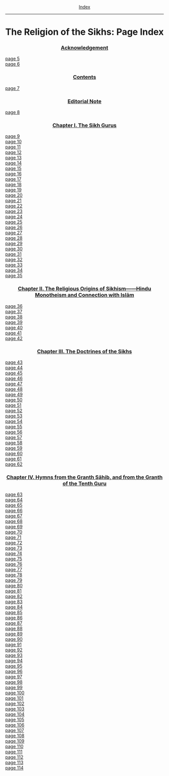<body>
 <center><a href="index.htm">Index</a></center><hr>
 <h1 align="CENTER">The Religion of the Sikhs: Page Index</h1>
 <h3 align="CENTER"><a href="rosi01.htm">Acknowledgement</a></h3>
 <a href="rosi01.htm#page_5">page 5</a><br>
 <a href="rosi01.htm#page_6">page 6</a><br>
 <h3 align="CENTER"><a href="rosi02.htm">Contents</a></h3>
 <a href="rosi02.htm#page_7">page 7</a><br>
 <h3 align="CENTER"><a href="rosi03.htm">Editorial Note</a></h3>
 <a href="rosi03.htm#page_8">page 8</a><br>
 <h3 align="CENTER"><a href="rosi04.htm">Chapter I. The Sikh Gurus</a></h3>
 <a href="rosi04.htm#page_9">page 9</a><br>
 <a href="rosi04.htm#page_10">page 10</a><br>
 <a href="rosi04.htm#page_11">page 11</a><br>
 <a href="rosi04.htm#page_12">page 12</a><br>
 <a href="rosi04.htm#page_13">page 13</a><br>
 <a href="rosi04.htm#page_14">page 14</a><br>
 <a href="rosi04.htm#page_15">page 15</a><br>
 <a href="rosi04.htm#page_16">page 16</a><br>
 <a href="rosi04.htm#page_17">page 17</a><br>
 <a href="rosi04.htm#page_18">page 18</a><br>
 <a href="rosi04.htm#page_19">page 19</a><br>
 <a href="rosi04.htm#page_20">page 20</a><br>
 <a href="rosi04.htm#page_21">page 21</a><br>
 <a href="rosi04.htm#page_22">page 22</a><br>
 <a href="rosi04.htm#page_23">page 23</a><br>
 <a href="rosi04.htm#page_24">page 24</a><br>
 <a href="rosi04.htm#page_25">page 25</a><br>
 <a href="rosi04.htm#page_26">page 26</a><br>
 <a href="rosi04.htm#page_27">page 27</a><br>
 <a href="rosi04.htm#page_28">page 28</a><br>
 <a href="rosi04.htm#page_29">page 29</a><br>
 <a href="rosi04.htm#page_30">page 30</a><br>
 <a href="rosi04.htm#page_31">page 31</a><br>
 <a href="rosi04.htm#page_32">page 32</a><br>
 <a href="rosi04.htm#page_33">page 33</a><br>
 <a href="rosi04.htm#page_34">page 34</a><br>
 <a href="rosi04.htm#page_35">page 35</a><br>
 <h3 align="CENTER"><a href="rosi05.htm">Chapter II. The Religious Origins of Sikhism——Hindu Monotheism and Connection with Islām</a></h3>
 <a href="rosi05.htm#page_36">page 36</a><br>
 <a href="rosi05.htm#page_37">page 37</a><br>
 <a href="rosi05.htm#page_38">page 38</a><br>
 <a href="rosi05.htm#page_39">page 39</a><br>
 <a href="rosi05.htm#page_40">page 40</a><br>
 <a href="rosi05.htm#page_41">page 41</a><br>
 <a href="rosi05.htm#page_42">page 42</a><br>
 <h3 align="CENTER"><a href="rosi06.htm">Chapter III. The Doctrines of the Sikhs</a></h3>
 <a href="rosi06.htm#page_43">page 43</a><br>
 <a href="rosi06.htm#page_44">page 44</a><br>
 <a href="rosi06.htm#page_45">page 45</a><br>
 <a href="rosi06.htm#page_46">page 46</a><br>
 <a href="rosi06.htm#page_47">page 47</a><br>
 <a href="rosi06.htm#page_48">page 48</a><br>
 <a href="rosi06.htm#page_49">page 49</a><br>
 <a href="rosi06.htm#page_50">page 50</a><br>
 <a href="rosi06.htm#page_51">page 51</a><br>
 <a href="rosi06.htm#page_52">page 52</a><br>
 <a href="rosi06.htm#page_53">page 53</a><br>
 <a href="rosi06.htm#page_54">page 54</a><br>
 <a href="rosi06.htm#page_55">page 55</a><br>
 <a href="rosi06.htm#page_56">page 56</a><br>
 <a href="rosi06.htm#page_57">page 57</a><br>
 <a href="rosi06.htm#page_58">page 58</a><br>
 <a href="rosi06.htm#page_59">page 59</a><br>
 <a href="rosi06.htm#page_60">page 60</a><br>
 <a href="rosi06.htm#page_61">page 61</a><br>
 <a href="rosi06.htm#page_62">page 62</a><br>
 <h3 align="CENTER"><a href="rosi07.htm">Chapter IV. Hymns from the Granth Sāhib, and from the Granth of the Tenth Guru</a></h3>
 <a href="rosi07.htm#page_63">page 63</a><br>
 <a href="rosi07.htm#page_64">page 64</a><br>
 <a href="rosi07.htm#page_65">page 65</a><br>
 <a href="rosi07.htm#page_66">page 66</a><br>
 <a href="rosi07.htm#page_67">page 67</a><br>
 <a href="rosi07.htm#page_68">page 68</a><br>
 <a href="rosi07.htm#page_69">page 69</a><br>
 <a href="rosi07.htm#page_70">page 70</a><br>
 <a href="rosi07.htm#page_71">page 71</a><br>
 <a href="rosi07.htm#page_72">page 72</a><br>
 <a href="rosi07.htm#page_73">page 73</a><br>
 <a href="rosi07.htm#page_74">page 74</a><br>
 <a href="rosi07.htm#page_75">page 75</a><br>
 <a href="rosi07.htm#page_76">page 76</a><br>
 <a href="rosi07.htm#page_77">page 77</a><br>
 <a href="rosi07.htm#page_78">page 78</a><br>
 <a href="rosi07.htm#page_79">page 79</a><br>
 <a href="rosi07.htm#page_80">page 80</a><br>
 <a href="rosi07.htm#page_81">page 81</a><br>
 <a href="rosi07.htm#page_82">page 82</a><br>
 <a href="rosi07.htm#page_83">page 83</a><br>
 <a href="rosi07.htm#page_84">page 84</a><br>
 <a href="rosi07.htm#page_85">page 85</a><br>
 <a href="rosi07.htm#page_86">page 86</a><br>
 <a href="rosi07.htm#page_87">page 87</a><br>
 <a href="rosi07.htm#page_88">page 88</a><br>
 <a href="rosi07.htm#page_89">page 89</a><br>
 <a href="rosi07.htm#page_90">page 90</a><br>
 <a href="rosi07.htm#page_91">page 91</a><br>
 <a href="rosi07.htm#page_92">page 92</a><br>
 <a href="rosi07.htm#page_93">page 93</a><br>
 <a href="rosi07.htm#page_94">page 94</a><br>
 <a href="rosi07.htm#page_95">page 95</a><br>
 <a href="rosi07.htm#page_96">page 96</a><br>
 <a href="rosi07.htm#page_97">page 97</a><br>
 <a href="rosi07.htm#page_98">page 98</a><br>
 <a href="rosi07.htm#page_99">page 99</a><br>
 <a href="rosi07.htm#page_100">page 100</a><br>
 <a href="rosi07.htm#page_101">page 101</a><br>
 <a href="rosi07.htm#page_102">page 102</a><br>
 <a href="rosi07.htm#page_103">page 103</a><br>
 <a href="rosi07.htm#page_104">page 104</a><br>
 <a href="rosi07.htm#page_105">page 105</a><br>
 <a href="rosi07.htm#page_106">page 106</a><br>
 <a href="rosi07.htm#page_107">page 107</a><br>
 <a href="rosi07.htm#page_108">page 108</a><br>
 <a href="rosi07.htm#page_109">page 109</a><br>
 <a href="rosi07.htm#page_110">page 110</a><br>
 <a href="rosi07.htm#page_111">page 111</a><br>
 <a href="rosi07.htm#page_112">page 112</a><br>
 <a href="rosi07.htm#page_113">page 113</a><br>
 <a href="rosi07.htm#page_114">page 114</a><br>
 </body>